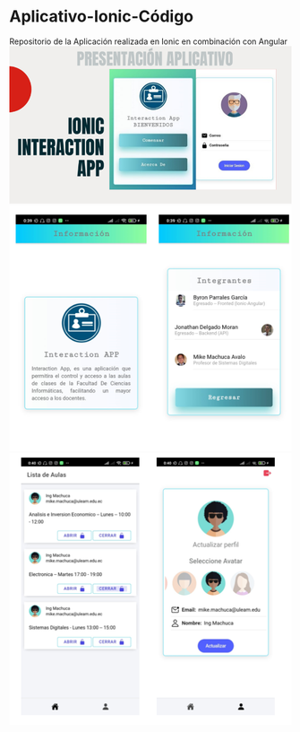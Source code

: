 # Aplicativo-Ionic-Código
Repositorio de la Aplicación realizada en Ionic en combinación con Angular
![Image text](https://github.com/ByronParrales/aplicativoIonic-codigo/blob/master/resources/Screenshot_9.png)
![Image text](https://github.com/ByronParrales/aplicativoIonic-codigo/blob/master/resources/Screenshot_8.png)
![Image text](https://github.com/ByronParrales/aplicativoIonic-codigo/blob/master/resources/Screenshot_7.png)
